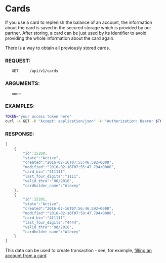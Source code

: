# Cards

If you use a card to replenish the balance of an account, the information about the card is saved in the secured
storage which is provided by our partner. After storing, a card can be just used by its identifier to avoid
providing the whole information about the card again.

There is a way to obtain all previously stored cards.

### REQUEST:
       GET     /api/v1/cards
### ARGUMENTS:
       none
### EXAMPLES:

```bash
TOKEN="your access token here"
curl -X GET -H "Accept: application/json" -H "Authorization: Bearer $TOKEN" https://testapi.copernicusgold.com/api/v1/cards
```

### RESPONSE:
```javascript
[
    {
        "id":15200,
        "state":"Active",
        "created":"2016-02-16T07:55:46.592+0000",
        "modified":"2016-02-16T07:55:47.794+0000",
        "card_bin":"411111",
        "last_four_digits":"1111",
        "valid_thru":"06/2016",
        "cardholder_name":"Alexey"
    },
    {
        "id":15201,
        "state":"Active",
        "created":"2016-02-16T07:56:46.592+0000",
        "modified":"2016-02-16T07:59:47.794+0000",
        "card_bin":"411111",
        "last_four_digits":"4444",
        "valid_thru":"08/2018",
        "cardholder_name":"Alexey"
    }
]
```

This data can be used to create transaction - see, for example, 
[filling an account from a card](../transactions/external/externaltransactionfromcard.md)
